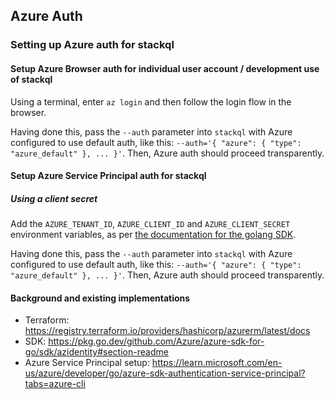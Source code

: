 

## Azure Auth

### Setting up Azure auth for stackql

#### Setup Azure Browser auth for individual user account / development use of stackql

Using a terminal, enter `az login` and then follow the login flow in the browser.

Having done this, pass the `--auth` parameter into `stackql` with Azure configured to use default auth, like this: `--auth='{ "azure": { "type": "azure_default" }, ... }'`.  Then, Azure auth should proceed transparently.

#### Setup Azure Service Principal auth for stackql

##### Using a client secret

Add the `AZURE_TENANT_ID`, `AZURE_CLIENT_ID` and `AZURE_CLIENT_SECRET` environment variables, as per [the documentation for the golang SDK](https://learn.microsoft.com/en-us/azure/developer/go/azure-sdk-authentication-service-principal?tabs=azure-cli#-option-1-authenticate-with-a-secret).

Having done this, pass the `--auth` parameter into `stackql` with Azure configured to use default auth, like this: `--auth='{ "azure": { "type": "azure_default" }, ... }'`.  Then, Azure auth should proceed transparently.

#### Background and existing implementations

- Terraform: https://registry.terraform.io/providers/hashicorp/azurerm/latest/docs
- SDK: https://pkg.go.dev/github.com/Azure/azure-sdk-for-go/sdk/azidentity#section-readme
- Azure Service Principal setup: https://learn.microsoft.com/en-us/azure/developer/go/azure-sdk-authentication-service-principal?tabs=azure-cli
